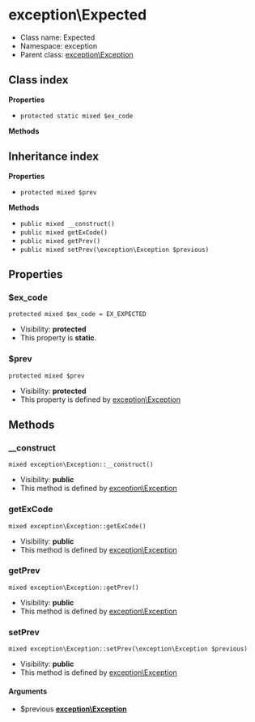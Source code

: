 # exception\Expected






* Class name: Expected
* Namespace: exception
* Parent class: [exception\Exception](exception-Exception)




## Class index

**Properties**
* `protected static mixed $ex_code`

**Methods**


## Inheritance index

**Properties**
* `protected mixed $prev`

**Methods**
* `public mixed __construct()`
* `public mixed getExCode()`
* `public mixed getPrev()`
* `public mixed setPrev(\exception\Exception $previous)`



Properties
----------


### $ex_code

```
protected mixed $ex_code = EX_EXPECTED
```





* Visibility: **protected**
* This property is **static**.


### $prev

```
protected mixed $prev
```





* Visibility: **protected**
* This property is defined by [exception\Exception](exception-Exception)


Methods
-------


### __construct

```
mixed exception\Exception::__construct()
```





* Visibility: **public**
* This method is defined by [exception\Exception](exception-Exception)



### getExCode

```
mixed exception\Exception::getExCode()
```





* Visibility: **public**
* This method is defined by [exception\Exception](exception-Exception)



### getPrev

```
mixed exception\Exception::getPrev()
```





* Visibility: **public**
* This method is defined by [exception\Exception](exception-Exception)



### setPrev

```
mixed exception\Exception::setPrev(\exception\Exception $previous)
```





* Visibility: **public**
* This method is defined by [exception\Exception](exception-Exception)

#### Arguments

* $previous **[exception\Exception](exception-Exception)**


